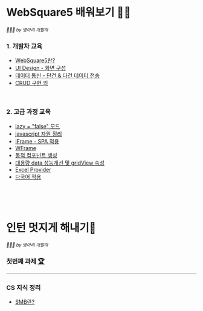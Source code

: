 # WebSquare5 배워보기 👩‍💻
<small>*🐥🐣🐤 by 병아리 개발자*</small>
<br/>

### 1. 개발자 교육

- [WebSquare5란?](./Beginners/BegSummary1.md)
- [UI Design - 화면 구성](./Beginners/BegSummary2.md)
- [데이터 통신 - 단건 & 다건 데이터 전송](./Beginners/BegSummary3.md)
- [CRUD 구현 외](./Beginners/BegSummary4.md)
<br/>

### 2. 고급 과정 교육

- [lazy = "false" 모드](./Advanced/AdvSummary1.md)
- [javascript 자원 정리](./Advanced/AdvSummary2.md)
- [IFrame - SPA 적용](./Advanced/AdvSummary3.md)
- [WFrame](./Advanced/AdvSummary4.md)
- [동적 컴포넌트 생성](./Advanced/AdvSummary5.md)
- [대용량 data 성능개선 및 gridView 속성](./Advanced/AdvSummary6.md)
- [Excel Provider](./Advanced/AdvSummary7.md)
- [다국어 적용](./Advanced/AdvSummary8.md)

<br/>
<br/>
<br/>

# 인턴 멋지게 해내기🌈

<small>*🐥🐣🐤 by 병아리 개발자*</small>

### 첫번째 과제 [🏆](./Intership/pro1.md)

<hr/>

### CS 지식 정리

- [SMB란?](./Intership/CS_Study/SMB.md)
